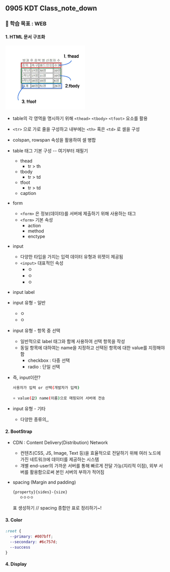 ## 0905 KDT Class_note_down

### 🎯 학습 목표 : WEB

#### 1. HTML 문서 구조화

![0905](220905.assets/0905.png)

- table의 각 영역을 명시하기 위해 `<thead>` `<tbody>` `<tfoot>` 요소를 활용
- `<tr>` 으로 가로 줄을 구성하고 내부에는 `<th>` 혹은 `<td>` 로 셀을 구성
- colspan, rowspan 속성을 활용하여 셀 병합
- table 태그 기본 구성 -- 여기부터 재필기
  - thead
    - tr > th
  - tbody
    - tr > td
  - tfoot
    - tr > td
  - caption
- form
  - `<form>` 은 정보(데이터)를 서버에 제출하기 위해 사용하는 태그
  - `<form>` 기본 속성
    - action
    - method
    - enctype
- input
  - 다양한 타입을 가지는 입력 데이터 유형과 위젯이 제공됨
  - `<input>` 대표적인 속성
    - ㅇ
    - ㅇ
    - ㅇ

- input label
- input 유형 - 일반
  - ㅇ
  - ㅇ
- input 유형 - 항목 중 선택
  - 일반적으로 label 태그와 함께 사용하여 선택 항목을 작성
  - 동일 항목에 대하여는 name을 지정하고 선택된 항목에 대한 value를 지정해야함
    - checkbox : 다중 선택
    - radio : 단일 선택

- 즉, input이란?

  ```bash
  사용자가 입력 or 선택(개발자가 입력)
  
  ⭐️ value(값) name(이름)으로 매핑되어 서버에 전송
  ```

- input 유형 - 기타
  - 다양한 종류의,,



#### 2. BootStrap

- CDN : Content Delivery(Distribution) Network

  - 컨텐츠(CSS, JS, Image, Text 등)을 효율적으로 전달하기 위해 여러 노드에 가진 네트워크에 데이터를 제공하는 시스템
  - 개별 end-user의 가까운 서버를 통해 빠르게 전달 가능(지리적 이점), 외부 서버를 활용함으로써 본인 서버의 부하가 적어짐

- spacing (Margin and padding)

  ```html
  {property}{sides}-{size}
     ㅇㅇㅇㅇ
  ```

  표 생성하기 // spacing 종합만 표로 정리하기~!



#### 3. Color

```css
:root {
  --primary: #007bff;
  --secondary: #6c757d;
  --success
}
```



#### 4. Display

